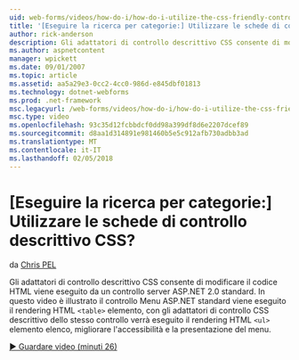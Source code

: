 ```yaml
---
uid: web-forms/videos/how-do-i/how-do-i-utilize-the-css-friendly-control-adapters
title: '[Eseguire la ricerca per categorie:] Utilizzare le schede di controllo descrittivo CSS? | Microsoft Docs'
author: rick-anderson
description: Gli adattatori di controllo descrittivo CSS consente di modificare il codice HTML viene eseguito da un controllo server ASP.NET 2.0 standard. In questo video viene spiegato che il stan...
ms.author: aspnetcontent
manager: wpickett
ms.date: 09/01/2007
ms.topic: article
ms.assetid: aa5a29e3-0cc2-4cc0-986d-e845dbf01813
ms.technology: dotnet-webforms
ms.prod: .net-framework
msc.legacyurl: /web-forms/videos/how-do-i/how-do-i-utilize-the-css-friendly-control-adapters
msc.type: video
ms.openlocfilehash: 93c35d12fcbbdcf0dd98a399df8d6e2207dcef89
ms.sourcegitcommit: d8aa1d314891e981460b5e5c912afb730adbb3ad
ms.translationtype: MT
ms.contentlocale: it-IT
ms.lasthandoff: 02/05/2018
---
```

<a name="how-do-i-utilize-the-css-friendly-control-adapters"></a>[Eseguire la ricerca per categorie:] Utilizzare le schede di controllo descrittivo CSS?
====================
da [Chris PEL](https://twitter.com/chrispels)

Gli adattatori di controllo descrittivo CSS consente di modificare il codice HTML viene eseguito da un controllo server ASP.NET 2.0 standard. In questo video è illustrato il controllo Menu ASP.NET standard viene eseguito il rendering HTML `<table>` elemento, con gli adattatori di controllo CSS descrittivo dello stesso controllo verrà eseguito il rendering HTML `<ul>` elemento elenco, migliorare l'accessibilità e la presentazione del menu. 

[&#9654; Guardare video (minuti 26)](https://channel9.msdn.com/Blogs/ASP-NET-Site-Videos/how-do-i-utilize-the-css-friendly-control-adapters)
